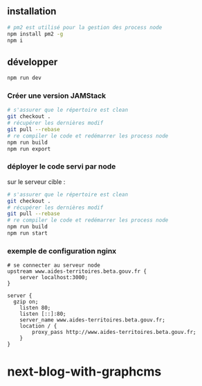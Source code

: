 ## installation

```sh
# pm2 est utilisé pour la gestion des process node
npm install pm2 -g
npm i
```

## développer

```sh
npm run dev
```

### Créer une version JAMStack

```sh
# s'assurer que le répertoire est clean
git checkout .
# récupérer les dernières modif
git pull --rebase
# re compiler le code et redémarrer les process node
npm run build
npm run export
```

### déployer le code servi par node

sur le serveur cible :

```sh
# s'assurer que le répertoire est clean
git checkout .
# récupérer les dernières modif
git pull --rebase
# re compiler le code et redémarrer les process node
npm run build
npm run start
```

### exemple de configuration nginx

```
# se connecter au serveur node
upstream www.aides-territoires.beta.gouv.fr {
    server localhost:3000;
}

server {
  gzip on;
	listen 80;
	listen [::]:80;
	server_name www.aides-territoires.beta.gouv.fr;
	location / {
		proxy_pass http://www.aides-territoires.beta.gouv.fr;
	}
}
```
# next-blog-with-graphcms
